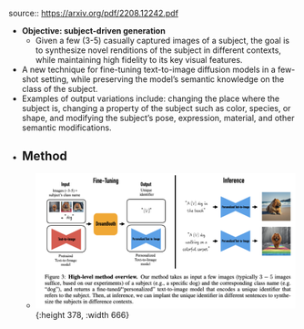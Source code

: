 source:: https://arxiv.org/pdf/2208.12242.pdf

- **Objective: subject-driven generation**
	- Given a few (3-5) casually captured images of a subject, the goal is to synthesize novel renditions of the subject in different contexts, while maintaining high fidelity to its key visual features.
- A new technique for fine-tuning text-to-image diffusion models in a few-shot setting, while preserving the
  model’s semantic knowledge on the class of the subject.
- Examples of output variations include: changing the place where the subject is, changing a property of the subject such as color, species, or shape, and modifying the subject’s pose, expression, material, and other semantic modifications.
- ## Method
	- ![image.png](../assets/image_1667054672048_0.png){:height 378, :width 666}